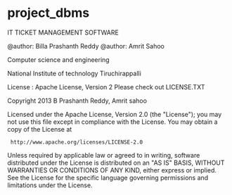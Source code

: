 project_dbms
============

IT TICKET MANAGEMENT SOFTWARE

@author: Billa Prashanth Reddy 
@author: Amrit Sahoo 

Computer science and engineering

National Institute of technology
Tiruchirappalli

License : Apache License, Version 2
Please check out LICENSE.TXT 

 Copyright 2013        B Prashanth Reddy, Amrit sahoo

   Licensed under the Apache License, Version 2.0 (the "License");
   you may not use this file except in compliance with the License.
   You may obtain a copy of the License at

     http://www.apache.org/licenses/LICENSE-2.0

   Unless required by applicable law or agreed to in writing, software
   distributed under the License is distributed on an "AS IS" BASIS,
   WITHOUT WARRANTIES OR CONDITIONS OF ANY KIND, either express or implied.
   See the License for the specific language governing permissions and
   limitations under the License.

